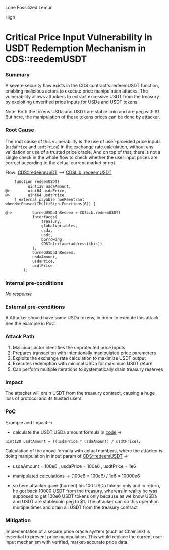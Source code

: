Lone Fossilized Lemur

High

# Critical Price Input Vulnerability in USDT Redemption Mechanism in CDS::reedemUSDT

### Summary

A severe security flaw exists in the CDS contract's redeemUSDT function, enabling malicious actors to execute price manipulation attacks. The vulnerability allows attackers to extract excessive USDT from the treasury by exploiting unverified price inputs for USDa and USDT tokens.

Note: Both the tokens USDa and USDT are stable coin and are peg with $1. But here, the manipulation of these tokens prices can be done by attacker.

### Root Cause

The root cause of this vulnerability is the use of user-provided price inputs (`usdaPrice` and `usdtPrice`) in the exchange rate calculation, without any validation or use of a trusted price oracle. And on top of that, there is not a single check in the whole flow to check whether the user input prices are correct according to the actual current market or not.

Flow: [CDS::redeemUSDT](https://github.com/sherlock-audit/2024-11-autonomint/blob/0d324e04d4c0ca306e1ae4d4c65f0cb9d681751b/Blockchain/Blockchian/contracts/Core_logic/CDS.sol#L506) --> [CDSLib::redeemUSDT](https://github.com/sherlock-audit/2024-11-autonomint/blob/0d324e04d4c0ca306e1ae4d4c65f0cb9d681751b/Blockchain/Blockchian/contracts/lib/CDSLib.sol#L382)

```solidity
    function redeemUSDT(
          uint128 usdaAmount,
@>        uint64 usdaPrice,
@>        uint64 usdtPrice
    ) external payable nonReentrant whenNotPaused(IMultiSign.Functions(6)) {
        
@->         burnedUSDaInRedeem = CDSLib.redeemUSDT(
            Interfaces(
                treasury,
                globalVariables,
                usda,
                usdt,
                borrowing,
                CDSInterface(address(this))
            ),
            burnedUSDaInRedeem,
            usdaAmount,
            usdaPrice,
            usdtPrice
        );
```

### Internal pre-conditions

_No response_

### External pre-conditions

A Attacker should have some USDa tokens, in order to execute this attack. See the example in PoC.


### Attack Path

1. Malicious actor identifies the unprotected price inputs
2. Prepares transaction with intentionally manipulated price parameters
3. Exploits the exchange rate calculation to maximize USDT output
4. Executes redemption with minimal USDa for maximum USDT return
5. Can perform multiple iterations to systematically drain treasury reserves

### Impact

The attacker will drain USDT from the treasury contract, causing a huge loss of protocol and its trusted users.


### PoC

Example and Impact -> 
- calculate the USDT:USDa amount formula in [code](https://github.com/sherlock-audit/2024-11-autonomint/blob/0d324e04d4c0ca306e1ae4d4c65f0cb9d681751b/Blockchain/Blockchian/contracts/lib/CDSLib.sol#L404) ->

```solidity
uint128 usdtAmount = ((usdaPrice * usdaAmount) / usdtPrice);
```

Calculation of the above formula with actual numbers, where the attacker is doing manipulation in input param of [CDS::redeemUSDT](https://github.com/sherlock-audit/2024-11-autonomint/blob/0d324e04d4c0ca306e1ae4d4c65f0cb9d681751b/Blockchain/Blockchian/contracts/Core_logic/CDS.sol#L506)  ->
- usdaAmount = 100e6 , usdaPrice = 100e6 , usdtPrice = 1e6
- manipulated calculations -> (100e6 * 100e6) / 1e6 =  10000e6

- so here attacker gave (burned) his 100 USDa tokens only and in return, he got back 10000 USDT from the [treasury](https://github.com/sherlock-audit/2024-11-autonomint/blob/0d324e04d4c0ca306e1ae4d4c65f0cb9d681751b/Blockchain/Blockchian/contracts/lib/CDSLib.sol#L408), whereas in reality he was supposed to get 100e6 USDT tokens only because as we know USDa and USDT are stablecoin peg to $1. The attacker can do this operation multiple times and drain all USDT from the treasury contract


### Mitigation

Implementation of a secure price oracle system (such as Chainlink) is essential to prevent price manipulation. This would replace the current user-input mechanism with verified, market-accurate price data.